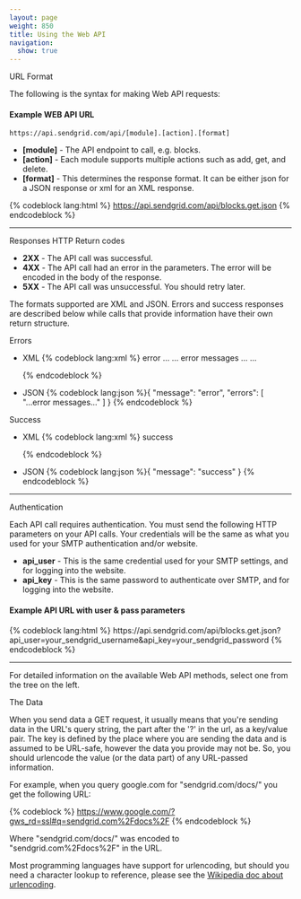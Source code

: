 ```yaml
---
layout: page
weight: 850
title: Using the Web API
navigation:
  show: true
---
```


<page-anchor el="h2">
URL Format
</page-anchor>
<p>The following is the syntax for making Web API requests:</p>

<h4>Example WEB API URL</h4>
<code>https://api.sendgrid.com/api/[module].[action].[format]</code>


<ul>
  <li><strong>[module]</strong> - The API endpoint to call, e.g. blocks.</li>
  <li><strong>[action]</strong> - Each module supports multiple actions such as add, get, and delete.</li>
	<li><strong>[format]</strong> - This determines the response format. It can be either json for a JSON response or xml for an XML response.</li>
</ul>

{% codeblock lang:html %}
https://api.sendgrid.com/api/blocks.get.json
{% endcodeblock %}

<hr/>


<page-anchor el="h2">
Responses
</page-anchor>

<page-anchor el="h3">
HTTP Return codes
</page-anchor>
<ul>
	<li><strong>2XX</strong> - The API call was successful.</li>
	<li><strong>4XX</strong> - The API call had an error in the parameters. The error will be encoded in the body of the response.</li>
	<li><strong>5XX</strong> - The API call was unsuccessful. You should retry later.</li>
</ul>


<p>The formats supported are XML and JSON. Errors and success responses are described below while calls that provide information have their own return structure.</p>

<page-anchor el="h3">
Errors
</page-anchor>
<ul>
	<li>XML
{% codeblock lang:xml %}<result>
   <message>error</message>
   <errors>
      ...
      <error>... error messages ...</error>
      ...
   </errors>
</result>

{% endcodeblock %}
</li>
	<li>JSON
{% codeblock lang:json %}{
  "message": "error",
  "errors": [
    "...error messages..."
  ]
}
{% endcodeblock %}
</li>
</ul>

<page-anchor el="h3">
Success
</page-anchor>
<ul>
	<li>XML
{% codeblock lang:xml %}<result>
success
</result>

{% endcodeblock %}
</li>
	<li>JSON
{% codeblock lang:json %}{
  "message": "success"
}
{% endcodeblock %}
</li>
</ul>
<hr/>

<page-anchor el="h2">
Authentication
</page-anchor>
<p>Each API call requires authentication. You must send the following HTTP parameters on your API calls. Your credentials will be the same as what you used for your SMTP authentication and/or website.</p>
<ul>
	<li><strong>api_user</strong> - This is the same credential used for your SMTP settings, and for logging into the website.</li>
	<li><strong>api_key</strong> - This is the same password to authenticate over SMTP, and for logging into the website.</li>
</ul>

<h4>Example API URL with user & pass parameters</h4>
{% codeblock lang:html %}
https://api.sendgrid.com/api/blocks.get.json?api_user=your_sendgrid_username&api_key=your_sendgrid_password
{% endcodeblock %}

<hr/>

<p>For detailed information on the available Web API methods, select one from the tree on the left.</p>


<page-anchor el="h2">
The Data
</page-anchor>

When you send data a GET request, it usually means that you're sending data in the URL's query string, the part after the '?' in the url, as a key/value pair. The key is defined by the place where you are sending the data and is assumed to be URL-safe, however the data you provide may not be. So, you should urlencode the value (or the data part) of any URL-passed information.

For example, when you query google.com for "sendgrid.com/docs/" you get the following URL:

{% codeblock %}
https://www.google.com/?gws_rd=ssl#q=sendgrid.com%2Fdocs%2F
{% endcodeblock %}

Where "sendgrid.com/docs/" was encoded to "sendgrid.com%2Fdocs%2F" in the URL.

Most programming languages have support for urlencoding, but should you need a character lookup to reference, please see the [Wikipedia doc about urlencoding](http://en.wikipedia.org/wiki/Percent-encoding).
